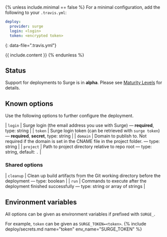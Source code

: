 {% unless include.minimal == false %}
For a minimal configuration, add the following to your `.travis.yml`:

```yaml
deploy:
  provider: surge
  login: <login>
  token: <encrypted token>
```
{: data-file=".travis.yml"}



{{ include.content }}
{% endunless %}

## Status

Support for deployments to Surge is in **alpha**. Please see [Maturity Levels](/user/deployment-v2#maturity-levels) for details.
## Known options

Use the following options to further configure the deployment.

| `login` | Surge login (the email address you use with Surge) &mdash; **required**, type: string |
| `token` | Surge login token (can be retrieved with `surge token`) &mdash; **required**, **secret**, type: string |
| `domain` | Domain to publish to. Not required if the domain is set in the CNAME file in the project folder. &mdash; type: string |
| `project` | Path to project directory relative to repo root &mdash; type: string, default: `.` |

### Shared options

| `cleanup` | Clean up build artifacts from the Git working directory before the deployment &mdash; type: boolean |
| `run` | Commands to execute after the deployment finished successfully &mdash; type: string or array of strings |

## Environment variables

All options can be given as environment variables if prefixed with `SURGE_`.

For example, `token` can be given as `SURGE_TOKEN=<token>`.
{% include deploy/secrets.md name="token" env_name="SURGE_TOKEN" %}